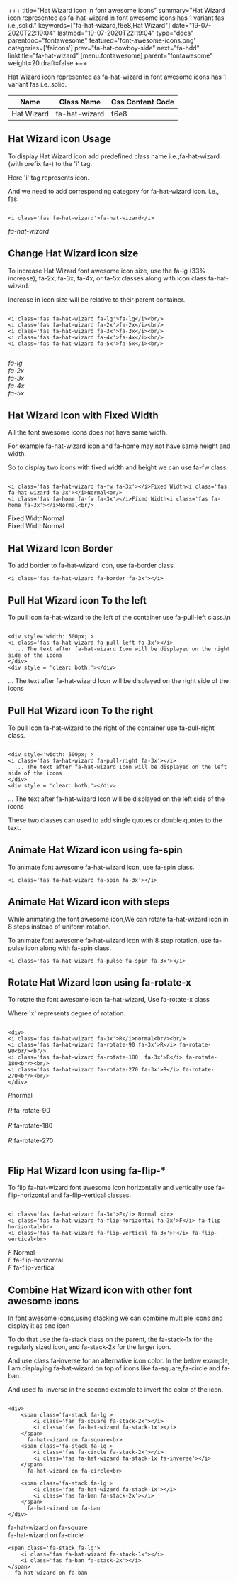 +++
title="Hat Wizard icon in font awesome icons"
summary="Hat Wizard icon represented as fa-hat-wizard in font awesome icons has 1 variant fas i.e.,solid."
keywords=["fa-hat-wizard,f6e8,Hat Wizard"]
date="19-07-2020T22:19:04"
lastmod="19-07-2020T22:19:04"
type="docs"
parentdoc="fontawesome"
featured='font-awesome-icons.png'
categories=['faicons']
prev="fa-hat-cowboy-side"
next="fa-hdd"
linktitle="fa-hat-wizard"
[menu.fontawesome]
parent="fontawesome"
weight=20
draft=false
+++


Hat Wizard icon represented as fa-hat-wizard in font awesome icons has 1 variant fas i.e.,solid.

<div class='table-responsive'><table class='table'><thead><tr><th>Name</th><th>Class Name</th><th>Css Content Code</th></tr></thead><tbody><tr><td>Hat Wizard</td><td>fa-hat-wizard</td><td>f6e8</td></tr></tbody></table></div>



## Hat Wizard icon Usage

To display Hat Wizard icon add predefined class name i.e.,fa-hat-wizard (with prefix fa-) to the 'i' tag.

Here 'i' tag represents icon.

And we need to add corresponding category for fa-hat-wizard icon. i.e., fas.


```

<i class='fas fa-hat-wizard'>fa-hat-wizard</i>
```

<i class='fas fa-hat-wizard'>fa-hat-wizard</i>




## Change Hat Wizard icon size
To increase Hat Wizard font awesome icon size, use the fa-lg (33% increase), fa-2x, fa-3x, fa-4x, or fa-5x classes along with icon class fa-hat-wizard.

Increase in icon size will be relative to their parent container. 

```

<i class='fas fa-hat-wizard fa-lg'>fa-lg</i><br/>
<i class='fas fa-hat-wizard fa-2x'>fa-2x</i><br/>
<i class='fas fa-hat-wizard fa-3x'>fa-3x</i><br/>
<i class='fas fa-hat-wizard fa-4x'>fa-4x</i><br/>
<i class='fas fa-hat-wizard fa-5x'>fa-5x</i><br/>
            
```

<i class='fas fa-hat-wizard fa-lg'>fa-lg</i><br/>
<i class='fas fa-hat-wizard fa-2x'>fa-2x</i><br/>
<i class='fas fa-hat-wizard fa-3x'>fa-3x</i><br/>
<i class='fas fa-hat-wizard fa-4x'>fa-4x</i><br/>
<i class='fas fa-hat-wizard fa-5x'>fa-5x</i><br/>
            



## Hat Wizard Icon with Fixed Width 

All the font awesome icons does not have same width.

For example fa-hat-wizard icon and fa-home may not have same height and width.

So to display two icons with fixed width and height we can use fa-fw class.


```

<i class='fas fa-hat-wizard fa-fw fa-3x'></i>Fixed Width<i class='fas fa-hat-wizard fa-3x'></i>Normal<br/>
<i class='fas fa-home fa-fw fa-3x'></i>Fixed Width<i class='fas fa-home fa-3x'></i>Normal<br/>
```

<i class='fas fa-hat-wizard fa-fw fa-3x'></i>Fixed Width<i class='fas fa-hat-wizard fa-3x'></i>Normal<br/>
<i class='fas fa-home fa-fw fa-3x'></i>Fixed Width<i class='fas fa-home fa-3x'></i>Normal<br/>



## Hat Wizard Icon Border 

To add border to fa-hat-wizard icon, use fa-border class.


```
<i class='fas fa-hat-wizard fa-border fa-3x'></i>

```
<i class='fas fa-hat-wizard fa-border fa-3x'></i>





## Pull Hat Wizard icon To the left

To pull icon fa-hat-wizard to the left of the container use fa-pull-left class.\n

```

<div style='width: 500px;'>
<i class='fas fa-hat-wizard fa-pull-left fa-3x'></i>
  ... The text after fa-hat-wizard Icon will be displayed on the right side of the icons
</div>
<div style = 'clear: both;'></div>
```

<div style='width: 500px;'>
<i class='fas fa-hat-wizard fa-pull-left fa-3x'></i>
  ... The text after fa-hat-wizard Icon will be displayed on the right side of the icons
</div>
<div style = 'clear: both;'></div>




## Pull Hat Wizard icon To the right
To pull icon fa-hat-wizard to the right of the container use fa-pull-right class.

```

<div style='width: 500px;'>
<i class='fas fa-hat-wizard fa-pull-right fa-3x'></i>
  ... The text after fa-hat-wizard Icon will be displayed on the left side of the icons
</div>
<div style = 'clear: both;'></div>
```

<div style='width: 500px;'>
<i class='fas fa-hat-wizard fa-pull-right fa-3x'></i>
  ... The text after fa-hat-wizard Icon will be displayed on the left side of the icons
</div>
<div style = 'clear: both;'></div>

These two classes can used to add single quotes or double quotes to the text.


## Animate Hat Wizard icon using fa-spin
To animate font awesome fa-hat-wizard icon, use fa-spin class.

```
<i class='fas fa-hat-wizard fa-spin fa-3x'></i>
```
<i class='fas fa-hat-wizard fa-spin fa-3x'></i>




## Animate Hat Wizard icon with steps
While animating the font awesome icon,We can rotate fa-hat-wizard icon in 8 steps instead of uniform rotation.

To animate font awesome fa-hat-wizard icon with 8 step rotation, use fa-pulse icon along with fa-spin class.


```
<i class='fas fa-hat-wizard fa-pulse fa-spin fa-3x'></i>

```
<i class='fas fa-hat-wizard fa-pulse fa-spin fa-3x'></i>





## Rotate Hat Wizard Icon using fa-rotate-x
To rotate the font awesome icon fa-hat-wizard, Use fa-rotate-x class

Where 'x' represents degree of rotation.


```

<div>
<i class='fas fa-hat-wizard fa-3x'>R</i>normal<br/><br/>
<i class='fas fa-hat-wizard fa-rotate-90 fa-3x'>R</i> fa-rotate-90<br/><br/> 
<i class='fas fa-hat-wizard fa-rotate-180  fa-3x'>R</i> fa-rotate-180<br/><br/> 
<i class='fas fa-hat-wizard fa-rotate-270 fa-3x'>R</i> fa-rotate-270<br/><br/>
</div>
```

<div>
<i class='fas fa-hat-wizard fa-3x'>R</i>normal<br/><br/>
<i class='fas fa-hat-wizard fa-rotate-90 fa-3x'>R</i> fa-rotate-90<br/><br/> 
<i class='fas fa-hat-wizard fa-rotate-180  fa-3x'>R</i> fa-rotate-180<br/><br/> 
<i class='fas fa-hat-wizard fa-rotate-270 fa-3x'>R</i> fa-rotate-270<br/><br/>
</div>




## Flip Hat Wizard Icon using fa-flip-*
To flip fa-hat-wizard font awesome icon horizontally and vertically use fa-flip-horizontal and fa-flip-vertical classes. 

```

<i class='fas fa-hat-wizard fa-3x'>F</i> Normal <br>
<i class='fas fa-hat-wizard fa-flip-horizontal fa-3x'>F</i> fa-flip-horizontal<br>
<i class='fas fa-hat-wizard fa-flip-vertical fa-3x'>F</i> fa-flip-vertical<br>
```

<i class='fas fa-hat-wizard fa-3x'>F</i> Normal <br>
<i class='fas fa-hat-wizard fa-flip-horizontal fa-3x'>F</i> fa-flip-horizontal<br>
<i class='fas fa-hat-wizard fa-flip-vertical fa-3x'>F</i> fa-flip-vertical<br>




## Combine Hat Wizard icon with other font awesome icons
In font awesome icons,using stacking we can combine multiple icons and display it as one icon 

To do that use the fa-stack class on the parent, the fa-stack-1x for the regularly sized icon, and fa-stack-2x for the larger icon.

And use class fa-inverse for an alternative icon color. 
In the below example, I am displaying fa-hat-wizard on top of icons like fa-square,fa-circle and fa-ban.

And used fa-inverse in the second example to invert the color of the icon.

```

<div>
    <span class='fa-stack fa-lg'>
        <i class='far fa-square fa-stack-2x'></i>
        <i class='fas fa-hat-wizard fa-stack-1x'></i>
    </span>
      fa-hat-wizard on fa-square<br>
    <span class='fa-stack fa-lg'>
        <i class='fas fa-circle fa-stack-2x'></i>
        <i class='fas fa-hat-wizard fa-stack-1x fa-inverse'></i>
    </span>
      fa-hat-wizard on fa-circle<br>

    <span class='fa-stack fa-lg'>
        <i class='fas fa-hat-wizard fa-stack-1x'></i>
        <i class='fas fa-ban fa-stack-2x'></i>
    </span>
      fa-hat-wizard on fa-ban
</div>
```

<div>
    <span class='fa-stack fa-lg'>
        <i class='far fa-square fa-stack-2x'></i>
        <i class='fas fa-hat-wizard fa-stack-1x'></i>
    </span>
      fa-hat-wizard on fa-square<br>
    <span class='fa-stack fa-lg'>
        <i class='fas fa-circle fa-stack-2x'></i>
        <i class='fas fa-hat-wizard fa-stack-1x fa-inverse'></i>
    </span>
      fa-hat-wizard on fa-circle<br>

    <span class='fa-stack fa-lg'>
        <i class='fas fa-hat-wizard fa-stack-1x'></i>
        <i class='fas fa-ban fa-stack-2x'></i>
    </span>
      fa-hat-wizard on fa-ban
</div>






